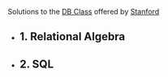 Solutions to the [DB Class](https://lagunita.stanford.edu/courses/DB/2014/SelfPaced/about) offered by [Stanford](https://www.stanford.edu/)

* ## 1. Relational Algebra
* ## 2. SQL